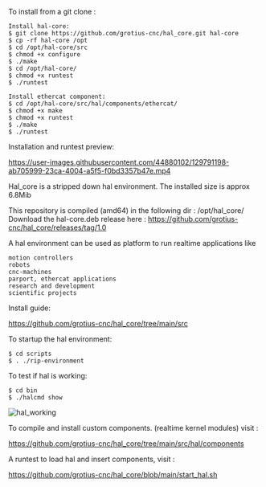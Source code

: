 
To install from a git clone :

	Install hal-core:
	$ git clone https://github.com/grotius-cnc/hal_core.git hal-core
	$ cp -rf hal-core /opt
	$ cd /opt/hal-core/src
	$ chmod +x configure
	$ ./make
	$ cd /opt/hal-core/
	$ chmod +x runtest
	$ ./runtest
	
	Install ethercat component:
	$ cd /opt/hal-core/src/hal/components/ethercat/
	$ chmod +x make 
	$ chmod +x runtest
	$ ./make
	$ ./runtest
	
	
	

Installation and runtest preview:

https://user-images.githubusercontent.com/44880102/129791198-ab705999-23ca-4004-a5f5-f0bd3357b47e.mp4

Hal_core is a stripped down hal environment.
The installed size is approx 6.8Mib

This repository is compiled (amd64) in the following dir : /opt/hal_core/
Download the hal-core.deb release here : https://github.com/grotius-cnc/hal_core/releases/tag/1.0

A hal environment can be used as platform to run realtime applications like 

	motion controllers 
	robots
	cnc-machines 
	parport, ethercat applications
	research and development 
	scientific projects

Install guide:

https://github.com/grotius-cnc/hal_core/tree/main/src

To startup the hal environment:

    $ cd scripts
    $ . ./rip-environment
    
To test if hal is working:

    $ cd bin 
    $ ./halcmd show
    
![hal_working](https://user-images.githubusercontent.com/44880102/129553575-bca46124-055e-47be-980e-ba4062991ffc.jpg)


To compile and install custom components. (realtime kernel modules) visit : 

https://github.com/grotius-cnc/hal_core/tree/main/src/hal/components

A runtest to load hal and insert components, visit :

https://github.com/grotius-cnc/hal_core/blob/main/start_hal.sh


    
